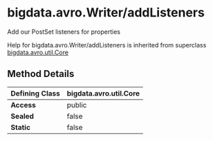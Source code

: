 [//]: #  (Copyright 2017, The MathWorks, Inc.)
# bigdata.avro.Writer/addListeners
  Add our PostSet listeners for properties
 
  
Help for bigdata.avro.Writer/addListeners is inherited from superclass [bigdata.avro.util.Core](bigdata.avro.util.Core.md) 

## Method Details  
Defining Class | bigdata.avro.util.Core  
:------------------- | :----------------------------------------------------------------
**Access** | public  
**Sealed** | false  
**Static** |false  